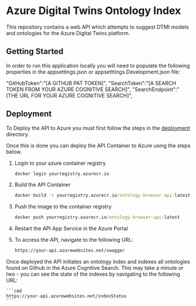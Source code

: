 # Azure Digital Twins Ontology Index

This repository contains a web API which attempts to suggest DTMI models and ontologies for the Azure Digital Twins platform.

## Getting Started

In order to run this application locally you will need to populate the following properties in the appsettings.json or appsetttings.Development.json file:

  "GitHubToken":"[A GITHUB PAT TOKEN]",
  "SearchToken":"[A SEARCH TOKEN FROM YOUR AZURE COGNITIVE SEARCH]",
  "SearchEndpoint":"[THE URL FOR YOUR AZURE COGNITIVE SEARCH]",

## Deployment

To Deploy the API to Azure you must first follow the steps in the [deployment](../../deployment/README.md) directory.

Once this is done you can deploy the API Container to Azure using the steps below.

1. Login to your azure container registry

    ```cmd
    docker login yourregistry.azurecr.io
    ```

2. Build the API Container

    ```cmd
    docker build -t yourregistry.azurecr.io/ontology-browser-api:latest .
    ```

3. Push the image to the container registry

    ```cmd
    docker push yourregistry.azurecr.io/ontology-browser-api:latest
    ```

4. Restart the API App Service in the Azure Portal



5. To access the API, navigate to the following URL:

    ```cmd
    https://your-api.azurewebsites.net/swagger
    ```

Once deployed the API initiates an ontology index and indexes all ontologies found on Github in the Azure Cognitive Search. This may take a minute or two - you can see the state of the indexes by navigating to the following URL:

    ```cmd
    https://your-api.azurewebsites.net/indexStatus
    ```
